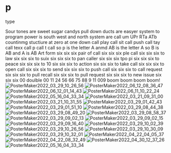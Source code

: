 # p
type


Sour tones are sweet sugar candys 
pull down ducts are easyer system to program
power is south west and north
system are call um UPr RTa ATb countinmg stuctiure at zero at one
down call
play call
sit call
push call
tay call
texx call
p call
t call
so p is the letter A anmd AB is the letter A so B is AB and A is AB 
Art form six six six 
pair of call six six six 
ple call six six six 
to law six six six
to suix six six six 
to pan caller six six six 
tpo pi six six six 
to peace six six six 
to 10 six six six 
to action six six six 
to take call six six six
to open call six six six 
to send six six six 
to push call six six six 
to call request six six six 
to pull recall six six six 
to pull request six six six 
to new issue six six six 
00 doulble 00 11 24 56 66 75 88 9 11 009 
boom boom boom boom!![PosterMaker2022_03_29_10_26_56](https://user-images.githubusercontent.com/106244400/173694854-6e8bc7a3-24d3-492d-92fb-06f7de834b89.png)
![PosterMaker2022_06_12_08_36_47](https://user-images.githubusercontent.com/106244400/173694914-c7567fc6-cc88-4cf6-8d71-b6cee75f6cb0.png)
![PosterMaker2022_06_12_01_14_43](https://user-images.githubusercontent.com/106244400/173694940-2730a882-317c-4d68-aebc-f50de2b85afb.png)
![PosterMaker2022_06_11_10_22_24](https://user-images.githubusercontent.com/106244400/173694956-25b1fc7e-66ea-4b2f-bc8c-6278cb5389ff.png)
![PosterMaker2022_05_16_04_33_34](https://user-images.githubusercontent.com/106244400/173694985-733fbc7b-d13f-4f2c-a4a3-b517f77621fb.png)
![PosterMaker2022_03_21_09_31_00](https://user-images.githubusercontent.com/106244400/173695168-2e54886f-df6e-40d2-9a42-fac2da9ed896.png)
![PosterMaker2022_03_21_10_31_55](https://user-images.githubusercontent.com/106244400/173695170-13dcb607-538b-43d4-9d4e-fda05825d50f.png)
![PosterMaker2022_03_29_01_42_43](https://user-images.githubusercontent.com/106244400/173695171-6d6162f1-be70-48f2-81a7-3926bee33ea4.png)
![PosterMaker2022_03_29_01_51_10](https://user-images.githubusercontent.com/106244400/173695176-f32c8995-a8d1-4e8e-9ace-b78e98d043dd.png)
![PosterMaker2022_03_29_08_44_38](https://user-images.githubusercontent.com/106244400/173695183-879b469e-9a70-4d2b-a514-99da82498216.png)
![PosterMaker2022_03_29_08_49_20](https://user-images.githubusercontent.com/106244400/173695185-1f49a8cc-9cfd-4083-8c45-6885e9801634.png)
![PosterMaker2022_03_29_08_58_37](https://user-images.githubusercontent.com/106244400/173695192-6faa6c9b-8c16-486d-80e9-68d15cbf59f2.png)
![PosterMaker2022_03_29_09_02_13](https://user-images.githubusercontent.com/106244400/173695194-1a3d1802-bbf8-4f5a-aef2-4fdd856c33dc.png)
![PosterMaker2022_03_29_09_02_15](https://user-images.githubusercontent.com/106244400/173695196-aa999bab-bddc-4cfd-8fe6-b4f4a25a8103.png)
![PosterMaker2022_03_29_09_16_40](https://user-images.githubusercontent.com/106244400/173695198-bb8b2fe6-c33c-4805-89d5-af0f8d3e6965.png)
![PosterMaker2022_03_29_10_02_39](https://user-images.githubusercontent.com/106244400/173695200-1e5ffffb-25f6-4142-8398-379b622569c5.png)
![PosterMaker2022_03_29_10_26_56](https://user-images.githubusercontent.com/106244400/173695202-30dea2a0-96b2-46c1-b7db-810d0738867a.png)
![PosterMaker2022_03_29_10_30_09](https://user-images.githubusercontent.com/106244400/173695205-53c2e2b1-0d6b-4e74-a2a7-29f9e59a77ea.png)
![PosterMaker2022_03_29_10_32_01](https://user-images.githubusercontent.com/106244400/173695207-0ee44be6-f5ac-4e6e-8167-3b4d36948b04.png)
![PosterMaker2022_04_22_04_05_37](https://user-images.githubusercontent.com/106244400/173695212-8038158b-5d57-456a-83d7-b3dad09a2f36.png)
![PosterMaker2022_04_22_08_32_49](https://user-images.githubusercontent.com/106244400/173695214-90151482-b471-4771-8128-c03f13496275.png)
![PosterMaker2022_04_30_12_37_26](https://user-images.githubusercontent.com/106244400/173695215-717452c6-1f2f-4097-a4cb-39ad4c6a4a82.png)
![PosterMaker2022_05_16_04_33_34](https://user-images.githubusercontent.com/106244400/173695217-75226a6b-1a65-4efd-a447-565eacf2afcf.png)
